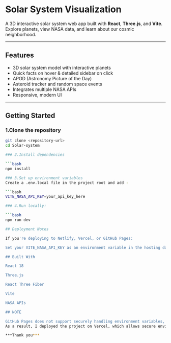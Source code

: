 # Solar System Visualization

A 3D interactive solar system web app built with **React**, **Three.js**, and **Vite**. Explore planets, view NASA data, and learn about our cosmic neighborhood.

---

## Features

- 3D solar system model with interactive planets  
- Quick facts on hover & detailed sidebar on click  
- APOD (Astronomy Picture of the Day)  
- Asteroid tracker and random space events  
- Integrates multiple NASA APIs  
- Responsive, modern UI

---

## Getting Started

### 1.Clone the repository

```bash
git clone <repository-url>
cd Solar-system

### 2.Install dependencies

```bash
npm install

### 3.Set up environment variables 
Create a .env.local file in the project root and add -

```bash
VITE_NASA_API_KEY=your_api_key_here

### 4.Run locally:

```bash
npm run dev

## Deployment Notes

If you're deploying to Netlify, Vercel, or GitHub Pages:

Set your VITE_NASA_API_KEY as an environment variable in the hosting dashboard.

## Built With

React 18

Three.js

React Three Fiber

Vite

NASA APIs

## NOTE

GitHub Pages does not support securely handling environment variables, which means there's no way to use an API key without exposing it publicly.
As a result, I deployed the project on Vercel, which allows secure environment variable management and production-ready hosting.

***Thank you***